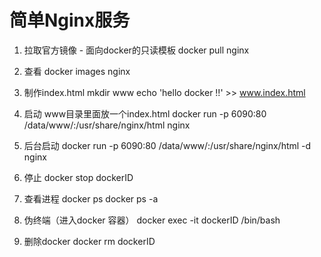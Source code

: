 # 简单Nginx服务
1. 拉取官方镜像 - 面向docker的只读模板
docker pull nginx

2. 查看
docker images nginx

3. 制作index.html
mkdir www
echo 'hello docker !!' >> www.index.html

4. 启动
www目录里面放一个index.html
docker run -p 6090:80 /data/www/:/usr/share/nginx/html nginx

5. 后台启动
docker run -p 6090:80 /data/www/:/usr/share/nginx/html -d nginx

6. 停止
docker stop dockerID

7. 查看进程
docker ps
docker ps -a

8. 伪终端（进入docker 容器）
docker exec -it dockerID /bin/bash

9. 删除docker
docker rm dockerID
